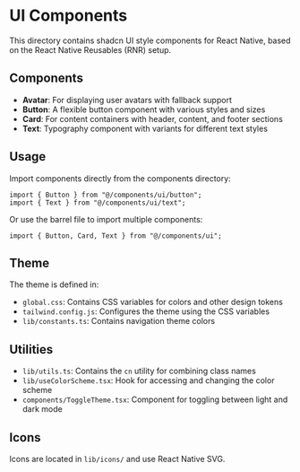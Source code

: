 # UI Components

This directory contains shadcn UI style components for React Native, based on the React Native Reusables (RNR) setup.

## Components

- **Avatar**: For displaying user avatars with fallback support
- **Button**: A flexible button component with various styles and sizes
- **Card**: For content containers with header, content, and footer sections
- **Text**: Typography component with variants for different text styles

## Usage

Import components directly from the components directory:

```tsx
import { Button } from "@/components/ui/button";
import { Text } from "@/components/ui/text";
```

Or use the barrel file to import multiple components:

```tsx
import { Button, Card, Text } from "@/components/ui";
```

## Theme

The theme is defined in:

- `global.css`: Contains CSS variables for colors and other design tokens
- `tailwind.config.js`: Configures the theme using the CSS variables
- `lib/constants.ts`: Contains navigation theme colors

## Utilities

- `lib/utils.ts`: Contains the `cn` utility for combining class names
- `lib/useColorScheme.tsx`: Hook for accessing and changing the color scheme
- `components/ToggleTheme.tsx`: Component for toggling between light and dark mode

## Icons

Icons are located in `lib/icons/` and use React Native SVG.
